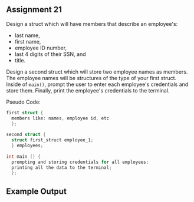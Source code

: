 ## Assignment 21
Design a struct which will have members that describe an employee's: 
+ last name, 
+ first name, 
+ employee ID number,
+ last 4 digits of their SSN, and
+ title.

Design a second struct which will store two employee names as members. The employee names will be structures of the type of your first struct. Inside of `main()`, prompt the user to enter each employee's credentials and store them. Finally, print the employee's credentials to the terminal.

Pseudo Code:
```c
first struct {
  members like: names, employee id, etc
  };
  
second struct {
  struct first_struct employee_1;
  } employees;
  
int main () {
  prompting and storing credentials for all employees;
  printing all the data to the terminal;
  };
```

## Example Output

